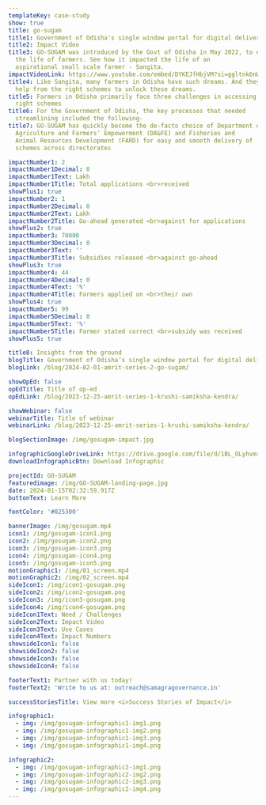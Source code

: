 ```yaml
---
templateKey: case-study
show: true
title: go-sugam
title1: Government of Odisha's single window portal for digital delivery of agricultural schemes to farmers
title2: Impact Video
title3: GO-SUGAM was introduced by the Govt of Odisha in May 2022, to ease
  the life of farmers. See how it impacted the life of an
  aspirational small scale farmer - Sangita.
impactVideoLink: https://www.youtube.com/embed/DYKEJfHbjVM?si=ggltnk6nWh966wG_
title4: Like Sangita, many farmers in Odisha have such dreams. And they need
  help from the right schemes to unlock these dreams.
title5: Farmers in Odisha primarily face three challenges in accessing the
  right schemes
title6: For the Government of Odisha, the key processes that needed
  streamlining included the following-
title7: GO-SUGAM has quickly become the de-facto choice of Department of
  Agriculture and Farmers' Empowerment (DA&FE) and Fisheries and
  Animal Resources Development (FARD) for easy and smooth delivery of
  schemes across directorates

impactNumber1: 2
impactNumber1Decimal: 0
impactNumber1Text: Lakh
impactNumber1Title: Total applications <br>received
showPlus1: true
impactNumber2: 1
impactNumber2Decimal: 0
impactNumber2Text: Lakh
impactNumber2Title: Go-ahead generated <br>against for applications
showPlus2: true
impactNumber3: 70000
impactNumber3Decimal: 0
impactNumber3Text: ''
impactNumber3Title: Subsidies released <br>against go-ahead
showPlus3: true
impactNumber4: 44
impactNumber4Decimal: 0
impactNumber4Text: '%'
impactNumber4Title: Farmers applied on <br>their own
showPlus4: true
impactNumber5: 99
impactNumber5Decimal: 0
impactNumber5Text: '%'
impactNumber5Title: Farmer stated correct <br>subsidy was received
showPlus5: true

title8: Insights from the ground
blogTitle: Government of Odisha’s single window portal for digital delivery of agricultural schemes to farmers
blogLink: /blog/2024-02-01-amrit-series-2-go-sugam/

showOpEd: false
opEdTitle: Title of op-ed
opEdLink: /blog/2023-12-25-amrit-series-1-krushi-samiksha-kendra/

showWebinar: false
webinarTitle: Title of webinar
webinarLink: /blog/2023-12-25-amrit-series-1-krushi-samiksha-kendra/

blogSectionImage: /img/gosugam-impact.jpg

infographicGoogleDriveLink: https://drive.google.com/file/d/1BL_OLyhvmrt9BsOCiSya-6UEOhJAAyyr/view?usp=drive_link
downloadInfographicBtn: Download Infographic

projectId: GO-SUGAM
featuredimage: /img/GO-SUGAM-landing-page.jpg
date: 2024-01-15T02:32:59.917Z
buttonText: Learn More

fontColor: '#025300'

bannerImage: /img/gosugam.mp4
icon1: /img/gosugam-icon1.png
icon2: /img/gosugam-icon2.png
icon3: /img/gosugam-icon3.png
icon4: /img/gosugam-icon4.png
icon5: /img/gosugam-icon5.png
motionGraphic1: /img/01_screen.mp4
motionGraphic2: /img/02_screen.mp4
sideIcon1: /img/icon1-gosugam.png
sideIcon2: /img/icon2-gosugam.png
sideIcon3: /img/icon3-gosugam.png
sideIcon4: /img/icon4-gosugam.png
sideIcon1Text: Need / Challenges
sideIcon2Text: Impact Video
sideIcon3Text: Use Cases
sideIcon4Text: Impact Numbers
showsideIcon1: false
showsideIcon2: false
showsideIcon3: false
showsideIcon4: false

footerText1: Partner with us today!
footerText2: 'Write to us at: outreach@samagragovernance.in'

successStoriesTitle: View more <i>Success Stories of Impact</i>

infographic1:
  - img: /img/gosugam-infographic1-img1.png
  - img: /img/gosugam-infographic1-img2.png
  - img: /img/gosugam-infographic1-img3.png
  - img: /img/gosugam-infographic1-img4.png

infographic2:
  - img: /img/gosugam-infographic2-img1.png
  - img: /img/gosugam-infographic2-img2.png
  - img: /img/gosugam-infographic2-img3.png
  - img: /img/gosugam-infographic2-img4.png
---
```

